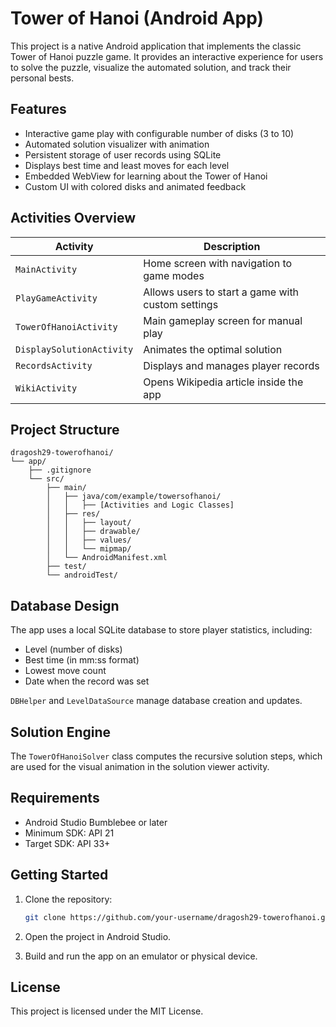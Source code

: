 # Tower of Hanoi (Android App)

This project is a native Android application that implements the classic Tower of Hanoi puzzle game. It provides an interactive experience for users to solve the puzzle, visualize the automated solution, and track their personal bests.

## Features

- Interactive game play with configurable number of disks (3 to 10)
- Automated solution visualizer with animation
- Persistent storage of user records using SQLite
- Displays best time and least moves for each level
- Embedded WebView for learning about the Tower of Hanoi
- Custom UI with colored disks and animated feedback

## Activities Overview

| Activity                 | Description                                      |
|--------------------------|--------------------------------------------------|
| `MainActivity`           | Home screen with navigation to game modes        |
| `PlayGameActivity`       | Allows users to start a game with custom settings |
| `TowerOfHanoiActivity`   | Main gameplay screen for manual play             |
| `DisplaySolutionActivity`| Animates the optimal solution                    |
| `RecordsActivity`        | Displays and manages player records              |
| `WikiActivity`           | Opens Wikipedia article inside the app           |

## Project Structure

```
dragosh29-towerofhanoi/
└── app/
    ├── .gitignore
    └── src/
        ├── main/
        │   ├── java/com/example/towersofhanoi/
        │   │   ├── [Activities and Logic Classes]
        │   ├── res/
        │   │   ├── layout/
        │   │   ├── drawable/
        │   │   ├── values/
        │   │   └── mipmap/
        │   └── AndroidManifest.xml
        ├── test/
        └── androidTest/
```

## Database Design

The app uses a local SQLite database to store player statistics, including:

- Level (number of disks)
- Best time (in mm:ss format)
- Lowest move count
- Date when the record was set

`DBHelper` and `LevelDataSource` manage database creation and updates.

## Solution Engine

The `TowerOfHanoiSolver` class computes the recursive solution steps, which are used for the visual animation in the solution viewer activity.

## Requirements

- Android Studio Bumblebee or later
- Minimum SDK: API 21
- Target SDK: API 33+

## Getting Started

1. Clone the repository:
   ```bash
   git clone https://github.com/your-username/dragosh29-towerofhanoi.git
   ```

2. Open the project in Android Studio.

3. Build and run the app on an emulator or physical device.

## License

This project is licensed under the MIT License.
